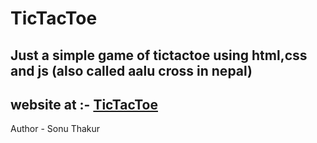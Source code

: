 # TicTacToe
Just a simple game of tictactoe using html,css and js (also called aalu cross in nepal)
---
website at :- [TicTacToe](https://sonuthakur03.github.io/TicTacToe/)
---
Author - Sonu Thakur
